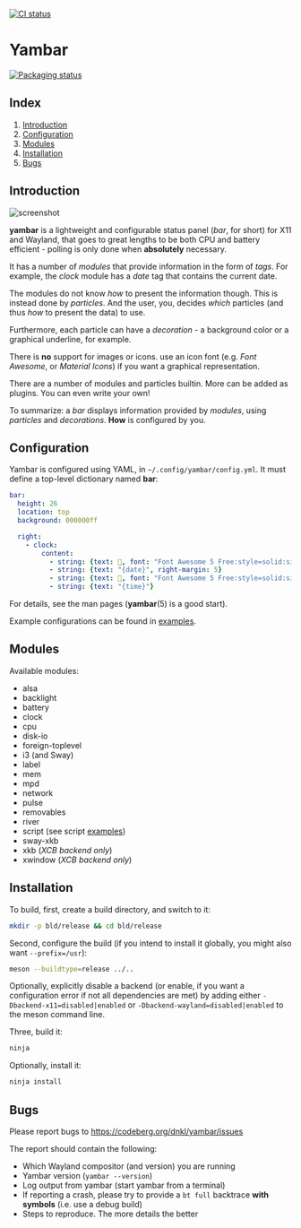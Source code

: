 [![CI status](https://ci.codeberg.org/api/badges/dnkl/yambar/status.svg)](https://ci.codeberg.org/dnkl/yambar)

# Yambar

[![Packaging status](https://repology.org/badge/vertical-allrepos/yambar.svg)](https://repology.org/project/yambar/versions)


## Index

1. [Introduction](#introduction)
1. [Configuration](#configuration)
1. [Modules](#modules)
1. [Installation](#installation)
1. [Bugs](#bugs)


## Introduction

![screenshot](screenshot.png "Example configuration")

**yambar** is a lightweight and configurable status panel (_bar_, for
short) for X11 and Wayland, that goes to great lengths to be both CPU
and battery efficient - polling is only done when **absolutely**
necessary.

It has a number of _modules_ that provide information in the form of
_tags_. For example, the _clock_ module has a _date_ tag that contains
the current date.

The modules do not know _how_ to present the information though. This
is instead done by _particles_. And the user, you, decides _which_
particles (and thus _how_ to present the data) to use.

Furthermore, each particle can have a _decoration_ - a background
color or a graphical underline, for example.

There is **no** support for images or icons. use an icon font
(e.g. _Font Awesome_, or _Material Icons_) if you want a graphical
representation.

There are a number of modules and particles builtin. More can be added
as plugins. You can even write your own!

To summarize: a _bar_ displays information provided by _modules_,
using _particles_ and _decorations_. **How** is configured by you.


## Configuration

Yambar is configured using YAML, in `~/.config/yambar/config.yml`. It
must define a top-level dictionary named **bar**:

```yaml
bar:
  height: 26
  location: top
  background: 000000ff

  right:
    - clock:
        content:
          - string: {text: , font: "Font Awesome 5 Free:style=solid:size=12"}
          - string: {text: "{date}", right-margin: 5}
          - string: {text: , font: "Font Awesome 5 Free:style=solid:size=12"}
          - string: {text: "{time}"}
```

For details, see the man pages (**yambar**(5) is a good start).

Example configurations can be found in [examples](examples/configurations).


## Modules

Available modules:

* alsa
* backlight
* battery
* clock
* cpu
* disk-io
* foreign-toplevel
* i3 (and Sway)
* label
* mem
* mpd
* network
* pulse
* removables
* river
* script (see script [examples](examples/scripts))
* sway-xkb
* xkb (_XCB backend only_)
* xwindow (_XCB backend only_)


## Installation

To build, first, create a build directory, and switch to it:
```sh
mkdir -p bld/release && cd bld/release
```

Second, configure the build (if you intend to install it globally, you
might also want `--prefix=/usr`):
```sh
meson --buildtype=release ../..
```

Optionally, explicitly disable a backend (or enable, if you want a
configuration error if not all dependencies are met) by adding either
`-Dbackend-x11=disabled|enabled` or
`-Dbackend-wayland=disabled|enabled` to the meson command line.

Three, build it:
```sh
ninja
```

Optionally, install it:
```sh
ninja install
```

## Bugs

Please report bugs to https://codeberg.org/dnkl/yambar/issues

The report should contain the following:

* Which Wayland compositor (and version) you are running
* Yambar version (`yambar --version`)
* Log output from yambar (start yambar from a terminal)
* If reporting a crash, please try to provide a `bt full` backtrace
  **with symbols** (i.e. use a debug build)
* Steps to reproduce. The more details the better
